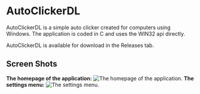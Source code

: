 # AutoClickerDL
AutoClickerDL is a simple auto clicker created for computers using Windows. The application is coded in C and uses the WIN32 api directly.  
  
AutoClickerDL is available for download in the Releases tab.

## Screen Shots
**The homepage of the application:**
![The homepage of the application.](https://img.ryandw11.com/raw/x854601pk.png)
**The settings menu:**
![The settings menu.](https://img.ryandw11.com/raw/x856jo4dp.png)